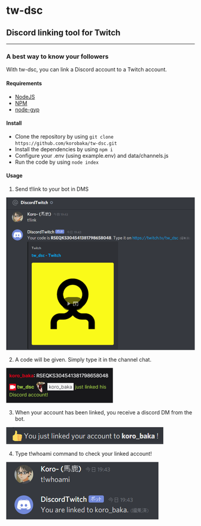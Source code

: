 # tw-dsc
## Discord linking tool for Twitch

---------------
### A best way to know your followers
With tw-dsc, you can link a Discord account to a Twitch account.

#### Requirements
- [NodeJS](https://nodejs.org)
- [NPM](https://npm.im)
- [node-gyp](https://npm.im/node-gyp)

#### Install

- Clone the repository by using `git clone https://github.com/korobaka/tw-dsc.git`
- Install the dependencies by using `npm i`
- Configure your .env (using example.env) and data/channels.js
- Run the code by using `node index`

#### Usage

1. Send t!link to your bot in DMS

![t!link](assets/link.png)

2. A code will be given. Simply type it in the channel chat.

![code](assets/link_twitch.png)

3. When your account has been linked, you receive a discord DM from the bot.

![discord dm](assets/linked.png)

4. Type t!whoami command to check your linked account!

![whoami](assets/whoami.png)